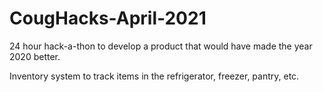 # CougHacks-April-2021
24 hour hack-a-thon to develop a product that would have made the year 2020 better.

Inventory system to track items in the refrigerator, freezer, pantry, etc.
